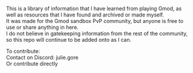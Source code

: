 This is a library of information that I have learned from playing Gmod, as well as resources that I have found and archived or made myself. <br/>
It was made for the Gmod sandbox PvP community, but anyone is free to use or share anything in here. <br/>
I do not believe in gatekeeping information from the rest of the community, so this repo will continue to be added onto as I can. <br/>

To contribute: <br/>
Contact on Discord: julie.gore <br/>
Or contribute directly <br/>
